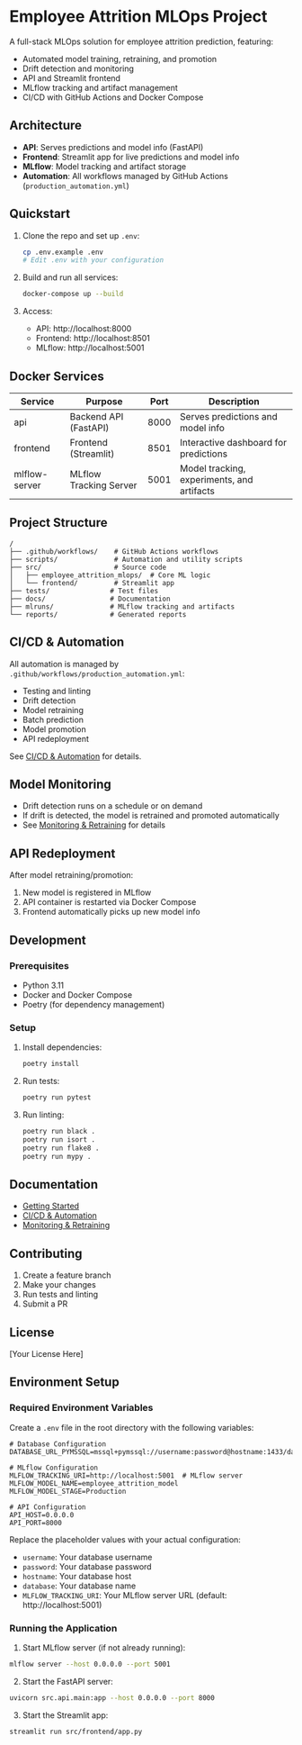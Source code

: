 # Employee Attrition MLOps Project

A full-stack MLOps solution for employee attrition prediction, featuring:
- Automated model training, retraining, and promotion
- Drift detection and monitoring
- API and Streamlit frontend
- MLflow tracking and artifact management
- CI/CD with GitHub Actions and Docker Compose

## Architecture

- **API**: Serves predictions and model info (FastAPI)
- **Frontend**: Streamlit app for live predictions and model info
- **MLflow**: Model tracking and artifact storage
- **Automation**: All workflows managed by GitHub Actions (`production_automation.yml`)

## Quickstart

1. Clone the repo and set up `.env`:
   ```bash
   cp .env.example .env
   # Edit .env with your configuration
   ```

2. Build and run all services:
   ```bash
   docker-compose up --build
   ```

3. Access:
   - API: http://localhost:8000
   - Frontend: http://localhost:8501
   - MLflow: http://localhost:5001

## Docker Services

| Service        | Purpose                | Port | Description                                    |
|----------------|------------------------|------|------------------------------------------------|
| api            | Backend API (FastAPI)  | 8000 | Serves predictions and model info              |
| frontend       | Frontend (Streamlit)   | 8501 | Interactive dashboard for predictions          |
| mlflow-server  | MLflow Tracking Server | 5001 | Model tracking, experiments, and artifacts     |

## Project Structure

```
/
├── .github/workflows/    # GitHub Actions workflows
├── scripts/              # Automation and utility scripts
├── src/                  # Source code
│   ├── employee_attrition_mlops/  # Core ML logic
│   └── frontend/         # Streamlit app
├── tests/               # Test files
├── docs/                # Documentation
├── mlruns/              # MLflow tracking and artifacts
└── reports/             # Generated reports
```

## CI/CD & Automation

All automation is managed by `.github/workflows/production_automation.yml`:
- Testing and linting
- Drift detection
- Model retraining
- Batch prediction
- Model promotion
- API redeployment

See [CI/CD & Automation](docs/ci_cd_automation.md) for details.

## Model Monitoring

- Drift detection runs on a schedule or on demand
- If drift is detected, the model is retrained and promoted automatically
- See [Monitoring & Retraining](docs/monitoring.md) for details

## API Redeployment

After model retraining/promotion:
1. New model is registered in MLflow
2. API container is restarted via Docker Compose
3. Frontend automatically picks up new model info

## Development

### Prerequisites
- Python 3.11
- Docker and Docker Compose
- Poetry (for dependency management)

### Setup
1. Install dependencies:
   ```bash
   poetry install
   ```

2. Run tests:
   ```bash
   poetry run pytest
   ```

3. Run linting:
   ```bash
   poetry run black .
   poetry run isort .
   poetry run flake8 .
   poetry run mypy .
   ```

## Documentation

- [Getting Started](docs/getting_started.md)
- [CI/CD & Automation](docs/ci_cd_automation.md)
- [Monitoring & Retraining](docs/monitoring.md)

## Contributing

1. Create a feature branch
2. Make your changes
3. Run tests and linting
4. Submit a PR

## License

[Your License Here]

## Environment Setup

### Required Environment Variables
Create a `.env` file in the root directory with the following variables:

```env
# Database Configuration
DATABASE_URL_PYMSSQL=mssql+pymssql://username:password@hostname:1433/database

# MLflow Configuration
MLFLOW_TRACKING_URI=http://localhost:5001  # MLflow server
MLFLOW_MODEL_NAME=employee_attrition_model
MLFLOW_MODEL_STAGE=Production

# API Configuration
API_HOST=0.0.0.0
API_PORT=8000
```

Replace the placeholder values with your actual configuration:
- `username`: Your database username
- `password`: Your database password
- `hostname`: Your database host
- `database`: Your database name
- `MLFLOW_TRACKING_URI`: Your MLflow server URL (default: http://localhost:5001)

### Running the Application

1. Start MLflow server (if not already running):
```bash
mlflow server --host 0.0.0.0 --port 5001
```

2. Start the FastAPI server:
```bash
uvicorn src.api.main:app --host 0.0.0.0 --port 8000
```

3. Start the Streamlit app:
```bash
streamlit run src/frontend/app.py
```

